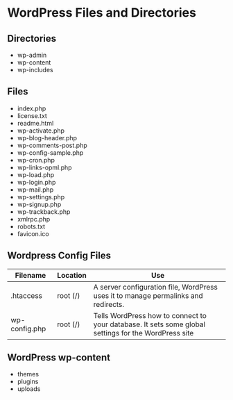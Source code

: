 # WordPress Files and Directories

## Directories

* wp-admin
* wp-content
* wp-includes


## Files
* index.php
* license.txt
* readme.html
* wp-activate.php
* wp-blog-header.php
* wp-comments-post.php
* wp-config-sample.php
* wp-cron.php
* wp-links-opml.php
* wp-load.php
* wp-login.php
* wp-mail.php
* wp-settings.php
* wp-signup.php
* wp-trackback.php
* xmlrpc.php
* robots.txt
* favicon.ico

## Wordpress Config Files
Filename  | Location  | Use
--------  | --------  | ---
.htaccess | root (/)  | A server configuration file, WordPress uses it to manage permalinks and redirects.
wp-config.php | root (/)  | Tells WordPress how to connect to your database. It sets some global settings for the WordPress site

## WordPress wp-content
* themes
* plugins
* uploads


